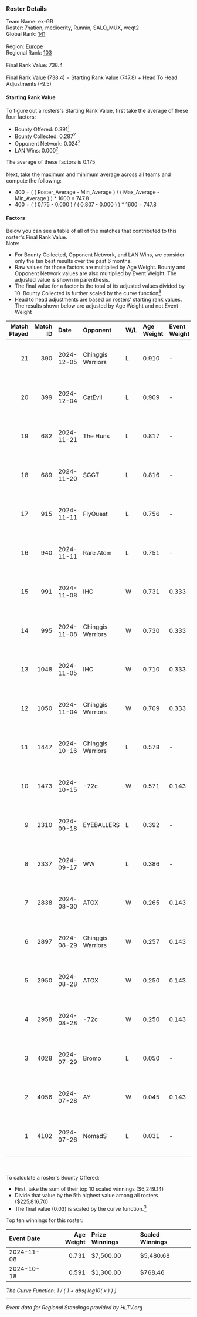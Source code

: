 ### Roster Details<br />
Team Name: ex-GR<br />
Roster: 7nation, mediocrity, Runnin, SALO_MUX, weqt2<br />
Global Rank: [141](../../standings_global_2025_01_17.md)<br />
<br />
Region: [Europe]( ../../standings_europe_2025_01_17.md)<br />
Regional Rank: [103]( ../../standings_europe_2025_01_17.md)<br />
<br />
Final Rank Value:  738.4<br />
<br />
Final Rank Value (738.4) = Starting Rank Value (747.8) + Head To Head Adjustments (-9.5)<br />

#### Starting Rank Value<br />
To figure out a rosters's Starting Rank Value, first take the average of these four factors:<br />
- Bounty Offered: 0.391[<sup>1</sup>](#table2)
- Bounty Collected: 0.287[<sup>2</sup>](#table1)
- Opponent Network: 0.024[<sup>2</sup>](#table1)
- LAN Wins: 0.000[<sup>2</sup>](#table1)

The average of these factors is 0.175<br />
<br />
Next, take the maximum and minimum average across all teams and compute the following:<br />
- 400 + ( ( Roster_Average - Min_Average ) / ( Max_Average - Min_Average ) ) * 1600 = 747.8
- 400 + ( ( 0.175 - 0.000 ) / ( 0.807 - 0.000 ) ) * 1600 = 747.8


#### Factors<br />
Below you can see a table of all of the matches that contributed to this roster's Final Rank Value.<br />
Note:<br />

- For Bounty Collected, Opponent Network, and LAN Wins, we consider only the ten best results over the past 6 months.
- Raw values for those factors are multiplied by Age Weight. Bounty and Opponent Network values are also multiplied by Event Weight. The adjusted value is shown in parenthesis.
- The final value for a factor is the total of its adjusted values divided by 10. Bounty Collected is further scaled by the curve function[<sup>3</sup>](#curveFunction)
- Head to head adjustments are based on rosters' starting rank values. The results shown below are adjusted by Age Weight and not Event Weight
<span id="table1"></span><br />


| Match Played | Match ID | Date       | Opponent          | W/L | Age Weight | Event Weight | Bounty Collected | Opponent Network | LAN Wins  | H2H Adj. | Roster                                           |
| -: | -: | :- | :- | :- | :- | :- | :- | :- | :- | -: | :- |
|           21 |      390 | 2024-12-05 | Chinggis Warriors | L   | 0.910      | -            | -                | -                | -         |   -10.54 | 7nation, mediocrity, Runnin, SALO_MUX, weqt2     |
|           20 |      399 | 2024-12-04 | CatEvil           | L   | 0.909      | -            | -                | -                | -         |   -20.58 | 7nation, mediocrity, Runnin, SALO_MUX, weqt2     |
|           19 |      682 | 2024-11-21 | The Huns          | L   | 0.817      | -            | -                | -                | -         |    -6.50 | mediocrity, Runnin, SALO_MUX, Sange, weqt2       |
|           18 |      689 | 2024-11-20 | SGGT              | L   | 0.816      | -            | -                | -                | -         |   -15.50 | dukefissura, mediocrity, Runnin, SALO_MUX, weqt2 |
|           17 |      915 | 2024-11-11 | FlyQuest          | L   | 0.756      | -            | -                | -                | -         |    -1.24 | 7nation, mediocrity, Runnin, SALO_MUX, weqt2     |
|           16 |      940 | 2024-11-11 | Rare Atom         | L   | 0.751      | -            | -                | -                | -         |    -6.31 | 7nation, mediocrity, Runnin, SALO_MUX, weqt2     |
|           15 |      991 | 2024-11-08 | IHC               | W   | 0.731      | 0.333        | 0.008 (0.002)    | 0.107 (0.026)    | 0 (0.000) |     8.95 | 7nation, mediocrity, Runnin, SALO_MUX, weqt2     |
|           14 |      995 | 2024-11-08 | Chinggis Warriors | W   | 0.730      | 0.333        | 0.039 (0.010)    | 0.312 (0.076)    | 0 (0.000) |    14.95 | 7nation, mediocrity, Runnin, SALO_MUX, weqt2     |
|           13 |     1048 | 2024-11-05 | IHC               | W   | 0.710      | 0.333        | 0.008 (0.002)    | 0.107 (0.025)    | 0 (0.000) |     8.86 | 7nation, mediocrity, Runnin, SALO_MUX, weqt2     |
|           12 |     1050 | 2024-11-04 | Chinggis Warriors | W   | 0.709      | 0.333        | 0.039 (0.009)    | 0.312 (0.074)    | 0 (0.000) |    15.54 | 7nation, mediocrity, Runnin, SALO_MUX, weqt2     |
|           11 |     1447 | 2024-10-16 | Chinggis Warriors | L   | 0.578      | -            | -                | -                | -         |    -5.29 | 7nation, mediocrity, Overdue, SALO_MUX, weqt2    |
|           10 |     1473 | 2024-10-15 | -72c              | W   | 0.571      | 0.143        | 0.002 (0.000)    | 0.024 (0.002)    | 0 (0.000) |     4.13 | 7nation, mediocrity, Overdue, SALO_MUX, weqt2    |
|            9 |     2310 | 2024-09-18 | EYEBALLERS        | L   | 0.392      | -            | -                | -                | -         |    -5.02 | 7nation, mediocrity, Runnin, SALO_MUX, weqt2     |
|            8 |     2337 | 2024-09-17 | WW                | L   | 0.386      | -            | -                | -                | -         |    -9.63 | 7nation, mediocrity, Runnin, SALO_MUX, weqt2     |
|            7 |     2838 | 2024-08-30 | ATOX              | W   | 0.265      | 0.143        | 0.126 (0.005)    | 0.455 (0.017)    | 0 (0.000) |     7.69 | 7nation, mediocrity, Runnin, SALO_MUX, weqt2     |
|            6 |     2897 | 2024-08-29 | Chinggis Warriors | W   | 0.257      | 0.143        | 0.002 (0.000)    | 0.044 (0.002)    | 0 (0.000) |     3.42 | 7nation, mediocrity, Runnin, SALO_MUX, weqt2     |
|            5 |     2950 | 2024-08-28 | ATOX              | W   | 0.250      | 0.143        | 0.126 (0.005)    | 0.455 (0.016)    | 0 (0.000) |     7.32 | 7nation, mediocrity, Runnin, SALO_MUX, weqt2     |
|            4 |     2958 | 2024-08-28 | -72c              | W   | 0.250      | 0.143        | 0.002 (0.000)    | 0.024 (0.001)    | 0 (0.000) |     1.85 | 7nation, mediocrity, Runnin, SALO_MUX, weqt2     |
|            3 |     4028 | 2024-07-29 | Bromo             | L   | 0.050      | -            | -                | -                | -         |    -0.93 | 7nation, mediocrity, Overdue, SALO_MUX, weqt2    |
|            2 |     4056 | 2024-07-28 | AY                | W   | 0.045      | 0.143        | 0.000 (0.000)    | 0.000 (0.000)    | 0 (0.000) |     0.18 | 7nation, mediocrity, Overdue, SALO_MUX, weqt2    |
|            1 |     4102 | 2024-07-26 | NomadS            | L   | 0.031      | -            | -                | -                | -         |    -0.80 | 7nation, mediocrity, Overdue, SALO_MUX, weqt2    |

<br />
<span id="table2"></span><br />
To calculate a roster's Bounty Offered:<br />

- First, take the sum of their top 10 scaled winnings ($6,249.14)
- Divide that value by the 5th highest value among all rosters ($225,816.70)
- The final value (0.03) is scaled by the curve function.[<sup>3</sup>](#curveFunction)

Top ten winnings for this roster:<br />

| Event Date | Age Weight | Prize Winnings | Scaled Winnings |
| :- | -: | :- | :- |
| 2024-11-08 |      0.731 | $7,500.00      | $5,480.68       |
| 2024-10-18 |      0.591 | $1,300.00      | $768.46         |


<span id="curveFunction"></span>_The Curve Function: 1 / ( 1 + abs( log10( x ) ) )_<br />

---
_Event data for Regional Standings provided by HLTV.org_<br />
